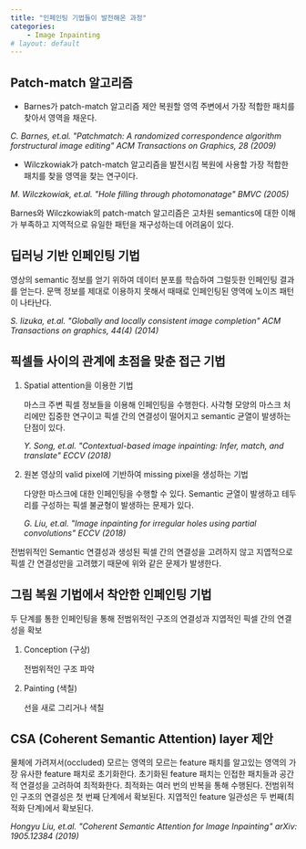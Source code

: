 ```yaml
---
title: "인페인팅 기법들이 발전해온 과정"
categories:
    - Image Inpainting
# layout: default
---
```

Patch-match 알고리즘
---
- Barnes가 patch-match 알고리즘 제안
복원할 영역 주변에서 가장 적합한 패치를 찾아서 영역을 채운다.

*C. Barnes, et.al. "Patchmatch: A randomized correspondence algorithm forstructural image editing" ACM Transactions on Graphics, 28 (2009)*

- Wilczkowiak가 patch-match 알고리즘을 발전시킴
복원에 사용할 가장 적합한 패치를 찾을 영역을 찾는 연구이다.

*M. Wilczkowiak, et.al. "Hole filling through photomonatage" BMVC (2005)*

Barnes와 Wilczkowiak의 patch-match 알고리즘은 고차원 semantics에 대한 이해가 부족하고 지역적으로 유일한 패턴을 재구성하는데 어려움이 있다.

딥러닝 기반 인페인팅 기법
---
영상의 semantic 정보를 얻기 위하여 데이터 분포를 학습하여 그럴듯한 인페인팅 결과를 얻는다. 문맥 정보를 제대로 이용하지 못해서 때때로 인페인팅된 영역에 노이즈 패턴이 나타난다. 

*S. Iizuka, et.al. "Globally and locally consistent image completion" ACM Transactions on graphics, 44(4) (2014)*


픽셀들 사이의 관계에 초점을 맞춘 접근 기법
---
1. Spatial attention을 이용한 기법

    마스크 주변 픽셀 정보들을 이용해 인페인팅을 수행한다. 사각형 모양의 마스크 처리에만 집중한 연구이고 픽셀 간의 연결성이 떨어지고 semantic 균열이 발생하는 단점이 있다.

    *Y. Song, et.al. "Contextual-based image inpainting: Infer, match, and translate" ECCV (2018)*

2. 원본 영상의 valid pixel에 기반하여 missing pixel을 생성하는 기법

    다양한 마스크에 대한 인페인팅을 수행할 수 있다. Semantic 균열이 발생하고 테두리를 구성하는 픽셀 불균형이 발생하는 문제가 있다. 

    *G. Liu, et.al. "Image inpainting for irregular holes using partial convolutions" ECCV (2018)*

전범위적인 Semantic 연결성과 생성된 픽셀 간의 연결성을 고려하지 않고 지엽적으로 픽셀 간 연결성만을 고려했기 때문에 위와 같은 문제가 발생한다.


그림 복원 기법에서 착안한 인페인팅 기법
---
두 단계를 통한 인페인팅을 통해 전범위적인 구조의 연결성과 지엽적인 픽셀 간의 연결성을 확보

1. Conception (구상)

    전범위적인 구조 파악

2. Painting (색칠)

    선을 새로 그리거나 색칠

CSA (Coherent Semantic Attention) layer 제안
---
물체에 가려져서(occluded) 모르는 영역의 모르는 feature 패치를 알고있는 영역의 가장 유사한 feature 패치로 초기화한다. 초기화된 feature 패치는 인접한 패치들과 공간적 연결성을 고려하여 최적화한다. 최적화는 여러 번의 반복을 통해 수행된다. 전범위적인 구조의 연결성은 첫 번째 단계에서 확보된다. 지엽적인 feature 일관성은 두 번째(최적화 단계)에서 확보된다.

*Hongyu Liu, et.al. "Coherent Semantic Attention for Image Inpainting" arXiv: 1905.12384 (2019)*